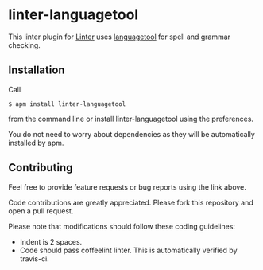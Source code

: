 linter-languagetool
=========================

This linter plugin for [Linter](https://github.com/AtomLinter/Linter) uses [languagetool](http://www.swi-prolog.org) for spell and grammar checking.

## Installation
Call
```
$ apm install linter-languagetool
```
from the command line or install linter-languagetool using the preferences.

You do not need to worry about dependencies as they will be automatically installed by apm.

## Contributing
Feel free to provide feature requests or bug reports using the link above.

Code contributions are greatly appreciated. Please fork this repository and open a
pull request.

Please note that modifications should follow these coding guidelines:

- Indent is 2 spaces.
- Code should pass coffeelint linter. This is automatically verified by travis-ci.
